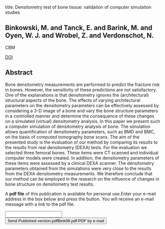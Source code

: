 title: Densitometry test of bone tissue: validation of computer simulation studies

## Binkowski, M. and Tanck, E. and Barink, M. and Oyen, W. J. and Wrobel, Z. and Verdonschot, N.
CBM

<a href="https://doi.org/10.1016/j.compbiomed.2008.04.004">DOI</a>

## Abstract
Bone densitometry measurements are performed to predict the fracture risk in bones. However, the sensitivity of these predictions are not satisfactory. One of the explanations is that densitometry ignores the (architectural) structural aspects of the bone. The effects of varying architectural parameters on the densitometry parameters can be effectively assessed by considering a 3-D image of a bone and vary the bone structure parameters in a controlled manner and determine the consequence of these changes on a simulated (virtual) densitometry analysis. In this paper we present such a computer simulation of densitometry analysis of bone. The simulation allows quantification of densitometry parameters, such as BMD and BMC, on the basis of computed tomography bone scans. The aim of the presented study is the evaluation of our method by comparing its results to the results from real densitometry (DEXA) tests. For the evaluation we selected three femoral bones. These items were CT scanned and individual computer models were created. In addition, the densitometry parameters of these items were assessed by a clinical DEXA scanner. The densitometry parameters obtained from the simulations were very close to the results from the DEXA densitometry measurements. We therefore conclude that our method can be employed in the research on the influence of changes in bone structure on densitometry test results.

A <b>pdf file</b> of this publication is available for personal use.Enter your e-mail address in the box below and press the button. You will receive an e-mail message with a link to the pdf file.
<form action="sender.php">  <input type="text" name="email">  <input type="submit" value="Send Published version:pdfBink08.pdf:PDF by e-mail"></form>